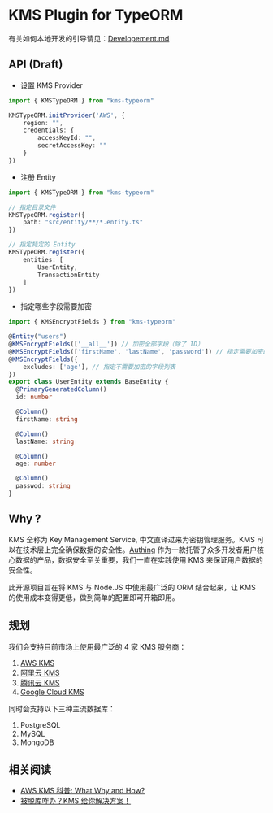 # KMS Plugin for TypeORM

有关如何本地开发的引导请见：[Developement.md](./Developement.md)

## API (Draft)

- 设置 KMS Provider

```typescript
import { KMSTypeORM } from "kms-typeorm"

KMSTypeORM.initProvider('AWS', {
	region: "",
	credentials: {
		accessKeyId: "",
		secretAccessKey: ""
	}
})
```

- 注册 Entity

```typescript
import { KMSTypeORM } from "kms-typeorm"

// 指定目录文件
KMSTypeORM.register({
	path: "src/entity/**/*.entity.ts"
})

// 指定特定的 Entity
KMSTypeORM.register({
	entities: [
		UserEntity,
		TransactionEntity
	]
})
```

- 指定哪些字段需要加密

```typescript
import { KMSEncryptFields } from "kms-typeorm"

@Entity("users")
@KMSEncryptFields(['__all__']) // 加密全部字段（除了 ID）
@KMSEncryptFields(['firstName', 'lastName', 'password']) // 指定需要加密的字段列表
@KMSEncryptFields({
	excludes: ['age'], // 指定不需要加密的字段列表
})
export class UserEntity extends BaseEntity {
  @PrimaryGeneratedColumn()
  id: number

  @Column()
  firstName: string

  @Column()
  lastName: string

  @Column()
  age: number

  @Column()
  passwod: string
}
```

## Why ?

KMS 全称为 Key Management Service, 中文直译过来为密钥管理服务。KMS 可以在技术层上完全确保数据的安全性。[Authing](https://authing.cn) 作为一款托管了众多开发者用户核心数据的产品，数据安全至关重要，我们一直在实践使用 KMS 来保证用户数据的安全性。

此开源项目旨在将 KMS 与 Node.JS 中使用最广泛的 ORM 结合起来，让 KMS 的使用成本变得更低，做到简单的配置即可开箱即用。

## 规划

我们会支持目前市场上使用最广泛的 4 家 KMS 服务商：

1. [AWS KMS](https://aws.amazon.com/kms/)
2. [阿里云 KMS](https://www.aliyun.com/product/kms)
3. [腾讯云 KMS](https://cloud.tencent.com/product/kms)
4. [Google Cloud KMS](https://cloud.google.com/kms)

同时会支持以下三种主流数据库：

1. PostgreSQL
2. MySQL
3. MongoDB

## 相关阅读 
- [AWS KMS 科普: What Why and How?](https://mp.weixin.qq.com/s/71MDGwJXXBQRJ5kzCGnoTQ)
- [被脱库咋办？KMS 给你解决方案！](https://mp.weixin.qq.com/s/-N1zScH47U7LQE8F95Ad1w)

